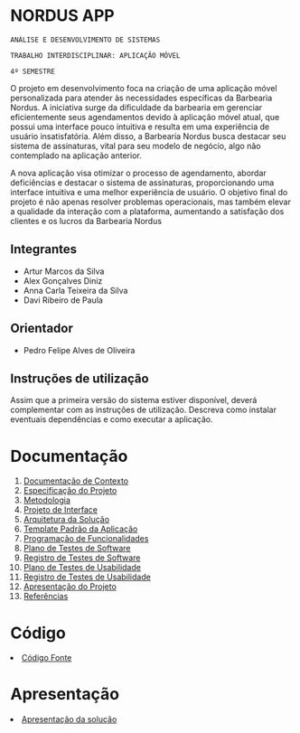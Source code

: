 # NORDUS APP

`ANÁLISE E DESENVOLVIMENTO DE SISTEMAS`

`TRABALHO INTERDISCIPLINAR: APLICAÇÃO MÓVEL`

`4º SEMESTRE`


O projeto em desenvolvimento foca na criação de uma aplicação móvel personalizada para atender às necessidades específicas da Barbearia Nordus. A iniciativa surge da dificuldade da barbearia em gerenciar eficientemente seus agendamentos devido à aplicação móvel atual, que possui uma interface pouco intuitiva e resulta em uma experiência de usuário insatisfatória. Além disso, a Barbearia Nordus busca destacar seu sistema de assinaturas, vital para seu modelo de negócio, algo não contemplado na aplicação anterior.

A nova aplicação visa otimizar o processo de agendamento, abordar deficiências e destacar o sistema de assinaturas, proporcionando uma interface intuitiva e uma melhor experiência de usuário. O objetivo final do projeto é não apenas resolver problemas operacionais, mas também elevar a qualidade da interação com a plataforma, aumentando a satisfação dos clientes e os lucros da Barbearia Nordus

## Integrantes

* Artur Marcos da Silva
* Alex Gonçalves Diniz
* Anna Carla Teixeira da Silva
* Davi Ribeiro de Paula

## Orientador

* Pedro Felipe Alves de Oliveira

## Instruções de utilização

Assim que a primeira versão do sistema estiver disponível, deverá complementar com as instruções de utilização. Descreva como instalar eventuais dependências e como executar a aplicação.

# Documentação

<ol>
<li><a href="docs/01-Documentação de Contexto.md"> Documentação de Contexto</a></li>
<li><a href="docs/02-Especificação do Projeto.md"> Especificação do Projeto</a></li>
<li><a href="docs/03-Metodologia.md"> Metodologia</a></li>
<li><a href="docs/04-Projeto de Interface.md"> Projeto de Interface</a></li>
<li><a href="docs/05-Arquitetura da Solução.md"> Arquitetura da Solução</a></li>
<li><a href="docs/06-Template Padrão da Aplicação.md"> Template Padrão da Aplicação</a></li>
<li><a href="docs/07-Programação de Funcionalidades.md"> Programação de Funcionalidades</a></li>
<li><a href="docs/08-Plano de Testes de Software.md"> Plano de Testes de Software</a></li>
<li><a href="docs/09-Registro de Testes de Software.md"> Registro de Testes de Software</a></li>
<li><a href="docs/10-Plano de Testes de Usabilidade.md"> Plano de Testes de Usabilidade</a></li>
<li><a href="docs/11-Registro de Testes de Usabilidade.md"> Registro de Testes de Usabilidade</a></li>
<li><a href="docs/12-Apresentação do Projeto.md"> Apresentação do Projeto</a></li>
<li><a href="docs/13-Referências.md"> Referências</a></li>
</ol>

# Código

<li><a href="src/README.md"> Código Fonte</a></li>

# Apresentação

<li><a href="presentation/README.md"> Apresentação da solução</a></li>
